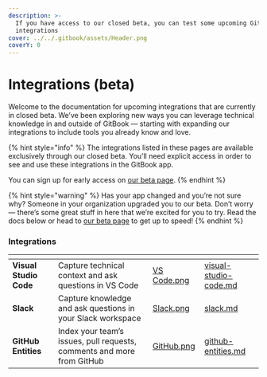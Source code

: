 ```yaml
---
description: >-
  If you have access to our closed beta, you can test some upcoming GitBook
  integrations
cover: ../../.gitbook/assets/Header.png
coverY: 0
---
```


# Integrations (beta)

Welcome to the documentation for upcoming integrations that are currently in closed beta. We’ve been exploring new ways you can leverage technical knowledge in and outside of GitBook — starting with expanding our integrations to include tools you already know and love.

{% hint style="info" %}
The integrations listed in these pages are available exclusively through our closed beta. You’ll need explicit access in order to see and use these integrations in the GitBook app.

You can sign up for early access on [our beta page](https://www.gitbook.com/beta).
{% endhint %}

{% hint style="warning" %}
Has your app changed and you’re not sure why? Someone in your organization upgraded you to our beta. Don’t worry — there’s some great stuff in here that we’re excited for you to try. Read the docs below or head to [our beta page](https://www.gitbook.com/beta) to get up to speed!
{% endhint %}

### Integrations

<table data-view="cards"><thead><tr><th></th><th></th><th data-hidden data-card-cover data-type="files"></th><th data-hidden data-card-target data-type="content-ref"></th></tr></thead><tbody><tr><td><strong>Visual Studio Code</strong></td><td>Capture technical context and ask questions in VS Code</td><td><a href="../../.gitbook/assets/VS Code.png">VS Code.png</a></td><td><a href="visual-studio-code.md">visual-studio-code.md</a></td></tr><tr><td><strong>Slack</strong></td><td>Capture knowledge and ask questions in your Slack workspace</td><td><a href="../../.gitbook/assets/Slack.png">Slack.png</a></td><td><a href="slack.md">slack.md</a></td></tr><tr><td><strong>GitHub Entities</strong></td><td>Index your team’s issues, pull requests, comments and more from GitHub</td><td><a href="../../.gitbook/assets/GitHub.png">GitHub.png</a></td><td><a href="github-entities.md">github-entities.md</a></td></tr></tbody></table>
